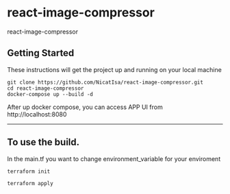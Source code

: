 # react-image-compressor
react-image-compressor

## Getting Started
These instructions will get the project up and running on your local machine

```
git clone https://github.com/NicatIsa/react-image-compressor.git  
cd react-image-compressor  
docker-compose up --build -d
```
After up docker compose, you can access APP UI from http://localhost:8080

---------------------------------------

## To use the build. 

In the main.tf you want to change environment_variable for your enviroment

```
terraform init
```
```
terraform apply
```
